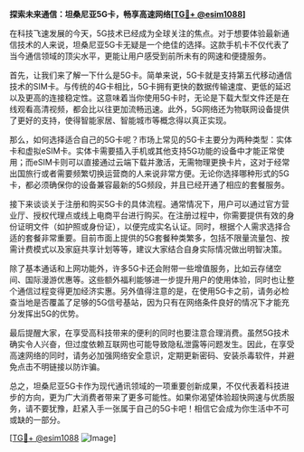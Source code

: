 **探索未来通信：坦桑尼亚5G卡，畅享高速网络[[TG💪+ @esim1088](https://t.me/s/esim1088)]**

在科技飞速发展的今天，5G技术已经成为全球关注的焦点。对于想要体验最新通信技术的人来说，坦桑尼亚5G卡无疑是一个绝佳的选择。这款手机卡不仅代表了当今通信领域的顶尖水平，更能让用户感受到前所未有的网速和便捷服务。

首先，让我们来了解一下什么是5G卡。简单来说，5G卡就是支持第五代移动通信技术的SIM卡。与传统的4G卡相比，5G卡拥有更快的数据传输速度、更低的延迟以及更高的连接稳定性。这意味着当你使用5G卡时，无论是下载大型文件还是在线观看高清视频，都会比以往更加流畅迅速。此外，5G网络还为物联网设备提供了更好的支持，使得智能家居、智能城市等概念得以真正实现。

那么，如何选择适合自己的5G卡呢？市场上常见的5G卡主要分为两种类型：实体卡和虚拟eSIM卡。实体卡需要插入手机或其他支持5G功能的设备中才能正常使用；而eSIM卡则可以直接通过云端下载并激活，无需物理更换卡片，这对于经常出国旅行或者需要频繁切换运营商的人来说非常方便。无论你选择哪种形式的5G卡，都必须确保你的设备兼容最新的5G频段，并且已经开通了相应的套餐服务。

接下来谈谈关于注册和购买5G卡的具体流程。通常情况下，用户可以通过官方营业厅、授权代理点或线上电商平台进行购买。在注册过程中，你需要提供有效的身份证明文件（如护照或身份证），以便完成实名认证。同时，根据个人需求选择合适的套餐非常重要。目前市面上提供的5G套餐种类繁多，包括不限量流量包、按需计费模式以及家庭共享计划等等，建议大家结合自身实际情况做出明智决策。

除了基本通话和上网功能外，许多5G卡还会附带一些增值服务，比如云存储空间、国际漫游优惠等。这些额外福利能够进一步提升用户的使用体验，同时也让整个通信过程变得更加经济实惠。另外值得注意的是，在使用5G卡之前，请务必检查当地是否覆盖了足够的5G信号基站，因为只有在网络条件良好的情况下才能充分发挥出5G的优势。

最后提醒大家，在享受高科技带来的便利的同时也要注意合理消费。虽然5G技术确实令人兴奋，但过度依赖互联网也可能导致隐私泄露等问题发生。因此，在享受高速网络的同时，请务必加强网络安全意识，定期更新密码、安装杀毒软件，并避免点击不明链接以防诈骗。

总之，坦桑尼亚5G卡作为现代通讯领域的一项重要创新成果，不仅代表着科技进步的方向，更为广大消费者带来了更多可能性。如果你渴望体验超快网速与优质服务，请不要犹豫，赶紧入手一张属于自己的5G卡吧！相信它会成为你生活中不可或缺的一部分。

[[TG💪+ @esim1088](https://t.me/s/esim1088) ![Image](https://i.postimg.cc/4NQfJmqS/Snipaste-2025-05-13-00-14-12.png)]